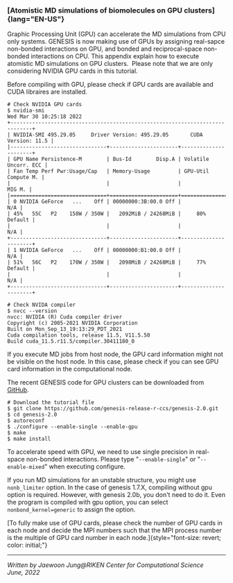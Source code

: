 ### [Atomistic MD simulations of biomolecules on GPU clusters]{lang="EN-US"}

Graphic Processing Unit (GPU) can accelerate the MD simulations from CPU
only systems. GENESIS is now making use of GPUs by assigning real-sapce
non-bonded interactions on GPU, and bonded and reciprocal-space
non-bonded interactions on CPU. This appendix explain how to execute
atomistic MD simulations on GPU clusters.  Please note that we are only
considering NVIDIA GPU cards in this tutorial.

Before compiling with GPU, please check if GPU cards are available and
CUDA libraires are installed. 

    # Check NVIDIA GPU cards
    $ nvidia-smi
    Wed Mar 30 10:25:18 2022
    +-----------------------------------------------------------------------------+
    | NVIDIA-SMI 495.29.05     Driver Version: 495.29.05       CUDA Version: 11.5 |
    |-------------------------------+----------------------+----------------------+
    | GPU Name Persistence-M        | Bus-Id        Disp.A | Volatile Uncorr. ECC |
    | Fan Temp Perf Pwr:Usage/Cap   | Memory-Usage         | GPU-Util  Compute M. |
    |                               |                      |               MIG M. |
    |===============================+======================+======================|
    | 0 NVIDIA GeForce   ...    Off | 00000000:3B:00.0 Off |                  N/A |
    | 45%   55C   P2    158W / 350W |   2092MiB / 24268MiB |     80%      Default |
    |                               |                      |                  N/A |
    +-------------------------------+----------------------+----------------------+
    | 1 NVIDIA GeForce   ...    Off | 00000000:B1:00.0 Off |                  N/A |
    | 51%   56C   P2    170W / 350W |   2098MiB / 24268MiB |     77%      Default |
    |                               |                      |                  N/A |
    +-------------------------------+----------------------+----------------------+

    # Check NVIDA compiler
    $ nvcc --version
    nvcc: NVIDIA (R) Cuda compiler driver
    Copyright (c) 2005-2021 NVIDIA Corporation
    Built on Mon_Sep_13_19:13:29_PDT_2021
    Cuda compilation tools, release 11.5, V11.5.50
    Build cuda_11.5.r11.5/compiler.30411180_0

If you execute MD jobs from host node, the GPU card information might
not be visible on the host node. In this case, please check if you can
see GPU card information in the computational node. 

The recent GENESIS code for GPU clusters can be downloaded from
[GitHub](https://github.com/genesis-release-r-ccs/genesis-2.0). 

    # Download the tutorial file 
    $ git clone https://github.com/genesis-release-r-ccs/genesis-2.0.git 
    $ cd genesis-2.0 
    $ autoreconf 
    $ ./configure --enable-single --enable-gpu 
    $ make 
    $ make install

To accelerate speed with GPU, we need to use single precision in
real-space non-bonded interactions. Please type "`--enable-single`" or
"`--enable-mixed`" when executing configure.

If you run MD simulations for an unstable structure, you might use
`nonb_limiter` option. In the case of genesis 1.7.X, compiling without
gpu option is required. However, with genesis 2.0b, you don't need to do
it. Even the program is compiled with gpu option, you can select
`nonbond_kernel=generic` to assign the option.

[To fully make use of GPU cards, please check the number of GPU cards in
each node and decide the MPI numbers such that the MPI process number is
the multiple of GPU card number in each
node.]{style="font-size: revert; color: initial;"}

------------------------------------------------------------------------

*Written by Jaewoon Jung@RIKEN Center for Computational Science\
June, 2022*

